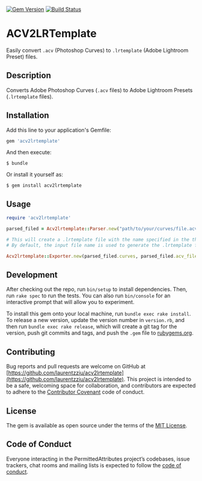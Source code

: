 [![Gem Version](https://badge.fury.io/rb/acv2lrtemplate.svg)](https://badge.fury.io/rb/acv2lrtemplate)
[![Build Status](https://travis-ci.org/laurentzziu/acv2lrtemplate.svg?branch=master)](https://travis-ci.org/laurentzziu/acv2lrtemplate)

# ACV2LRTemplate

Easily convert `.acv` (Photoshop Curves) to `.lrtemplate` (Adobe Lightroom Preset) files.

## Description

Converts Adobe Photoshop Curves (`.acv` files) to Adobe Lightroom Presets (`.lrtemplate` files).

## Installation

Add this line to your application's Gemfile:

```ruby
gem 'acv2lrtemplate'
```

And then execute:

    $ bundle

Or install it yourself as:

    $ gem install acv2lrtemplate

## Usage

```ruby
require 'acv2lrtemplate'

parsed_filed = Acv2lrtemplate::Parser.new("path/to/your/curves/file.acv")

# This will create a .lrtemplate file with the name specified in the thirt parameter (optional).
# By default, the input file name is used to generate the .lrtemplate file name

Acv2lrtemplate::Exporter.new(parsed_filed.curves, parsed_filed.acv_file, "New Name").export!
```

## Development

After checking out the repo, run `bin/setup` to install dependencies. Then, run `rake spec` to run the tests. You can also run `bin/console` for an interactive prompt that will allow you to experiment.

To install this gem onto your local machine, run `bundle exec rake install`. To release a new version, update the version number in `version.rb`, and then run `bundle exec rake release`, which will create a git tag for the version, push git commits and tags, and push the `.gem` file to [rubygems.org](https://rubygems.org).

## Contributing

Bug reports and pull requests are welcome on GitHub at [https://github.com/laurentzziu/acv2lrtemplate](https://github.com/laurentzziu/acv2lrtemplate). This project is intended to be a safe, welcoming space for collaboration, and contributors are expected to adhere to the [Contributor Covenant](http://contributor-covenant.org) code of conduct.

## License

The gem is available as open source under the terms of the [MIT License](https://opensource.org/licenses/MIT).

## Code of Conduct

Everyone interacting in the PermittedAttributes project’s codebases, issue trackers, chat rooms and mailing lists is expected to follow the [code of conduct](https://github.com/laurentzziu/acv2lrtemplate/blob/master/CODE_OF_CONDUCT.md).